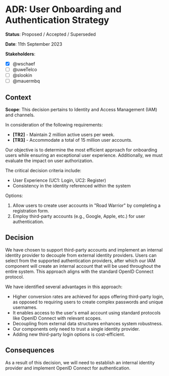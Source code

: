 
# ADR: User Onboarding and Authentication Strategy

**Status**: Proposed / Accepted / Superseded

**Date**: 11th September 2023

**Stakeholders**:

- [x] @wschaef
- [ ] @uweTelco
- [ ] @slookin
- [ ] @mauermbq

## Context

**Scope**: This decision pertains to Identity and Access Management (IAM) and channels.

In consideration of the following requirements:

- **[TR2]** - Maintain 2 million active users per week.
- **[TR3]** - Accommodate a total of 15 million user accounts.

Our objective is to determine the most efficient approach for onboarding users while ensuring an exceptional user experience. Additionally, we must evaluate the impact on user authorization.

The critical decision criteria include:

- User Experience (UC1: Login, UC2: Register)
- Consistency in the identity referenced within the system

Options:

1. Allow users to create user accounts in "Road Warrior" by completing a registration form.
2. Employ third-party accounts (e.g., Google, Apple, etc.) for user authentication.

## Decision

We have chosen to support third-party accounts and implement an internal identity provider to decouple from external identity providers. Users can select from the supported authentication providers, after which our IAM component will create an internal account that will be used throughout the entire system. This approach aligns with the standard OpenID Connect protocol.

We have identified several advantages in this approach:

- Higher conversion rates are achieved for apps offering third-party login, as opposed to requiring users to create complex passwords and unique usernames.
- It enables access to the user's email account using standard protocols like OpenID Connect with relevant scopes.
- Decoupling from external data structures enhances system robustness.
- Our components only need to trust a single identity provider.
- Adding new third-party login options is cost-efficient.

## Consequences

As a result of this decision, we will need to establish an internal identity provider and implement OpenID Connect for authentication.